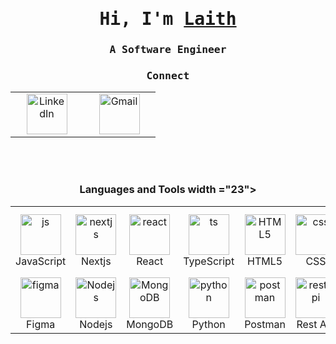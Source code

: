 <div align="center">
<!-- <img src="./assets/mario.gif" align="center" style="width: 1000px" /> -->
</div>

###

<h1 align="center"><samp>Hi, I'm <a href="" target="_blank">Laith</a></samp></h1>

<h3 align="center"><samp>A Software Engineer </samp></h3>

###

<h3 align="center"><samp>Connect</samp></h3>
<table align="center">
  <tr>
    <td align="center" width="100">
      <a href="https://www.linkedin.com/in/laith-ghalib" target="_blank">
        <img src="https://skillicons.dev/icons?i=linkedin" alt="LinkedIn" width="65" height="65" />
      </a>
    </td>
    <td align="center" width="100">
      <a href="mailto:laithbusiness50@gmail.com">
        <img src="https://skillicons.dev/icons?i=gmail" alt="Gmail" width="65" height="65" />
      </a>
    </td>
  </tr>
</table>
<br><br>
</div>

<h3 align="center">Languages and Tools width ="23"> </h3>

<table align="center">
<tr>
    <td align="center" width="100">
        <img src="https://techstack-generator.vercel.app/js-icon.svg" alt="js" width="65" height="65" />
      <br>JavaScript
    </td>
    <td align="center" width="100">
        <img src="https://skillicons.dev/icons?i=nextjs" width="65" height="65" alt="nextjs" />
      <br>Nextjs
      </td>
    <td align="center" width="100">
        <img src="https://techstack-generator.vercel.app/react-icon.svg" alt="react" width="65" height="65" />
      <br>React
    </td>
    <td align="center" width="100">
        <img src="https://techstack-generator.vercel.app/ts-icon.svg" alt="ts" width="65" height="65" />
      <br>TypeScript
    </td>
    <td align="center"  width="100">
        <img src="https://skillicons.dev/icons?i=html" width="65" height="65" alt="HTML5" />
      <br>HTML5
    </td>
    <td align="center" width="100">
        <img src="https://skillicons.dev/icons?i=css" width="65" height="65" alt="css" />
      <br>CSS
    </td>
    <td align="center"  width="100">
        <img src="https://skillicons.dev/icons?i=tailwind" width="65" height="65" alt="tailwind" />
      <br>Tailwind
    </td>
    <td align="center"  width="100">
        <img src="https://skillicons.dev/icons?i=bootstrap" width="65" height="65" alt="bootstrap" />
      <br>Bootstrap
    </td>
    <td align="center" width="100">
        <img src="https://skillicons.dev/icons?i=materialui" alt="materialui" width="65" height="65" />
      </a>
      <br>Material UI
    </td>
  </tr>
  <tr>
  <td align="center" width="100">
        <img src="https://skillicons.dev/icons?i=figma" alt="figma" width="65" height="65" />
      <br>Figma
    </td>
     <td align="center" width="100">
        <img src="https://skillicons.dev/icons?i=nodejs" width="65" height="65" alt="Nodejs" />
      <br>Nodejs
      </td>
          <td align="center" width="100">
        <img src="https://skillicons.dev/icons?i=mongodb" width="65" height="65" alt="MongoDB" />
      <br>MongoDB
    </td>
    <td align="center" width="100">
        <img src="https://techstack-generator.vercel.app/python-icon.svg" alt="python" width="65" height="65" />
      <br>Python
    </td>
    <td align="center" width="100">
        <img src="https://skillicons.dev/icons?i=postman" width="65" height="65" alt="postman" />
      <br>Postman
    </td>
  <td align="center" width="100">
        <img src="https://techstack-generator.vercel.app/restapi-icon.svg" width="65" height="65" alt="restapi" />
      <br>Rest Api
    </td>
    <td align="center" width="100">
        <img src="https://techstack-generator.vercel.app/docker-icon.svg" alt="docker" width="65" height="65" />
      </a>
      <br>Docker
    </td>
    <td align="center" width="100"> 
        <img src="https://user-images.githubusercontent.com/25181517/192108372-f71d70ac-7ae6-4c0d-8395-51d8870c2ef0.png" width="65" height="65" alt="Git" />
      <br>Git
    </td>
  </tr>
</table>
